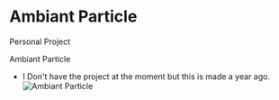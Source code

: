 # Ambiant Particle
 Personal Project
 
 Ambiant Particle 
- I Don't have the project at the moment but this is made a year ago.
![Ambiant Particle](https://user-images.githubusercontent.com/43956936/70379302-30215380-192b-11ea-9348-29623bee7231.PNG)

